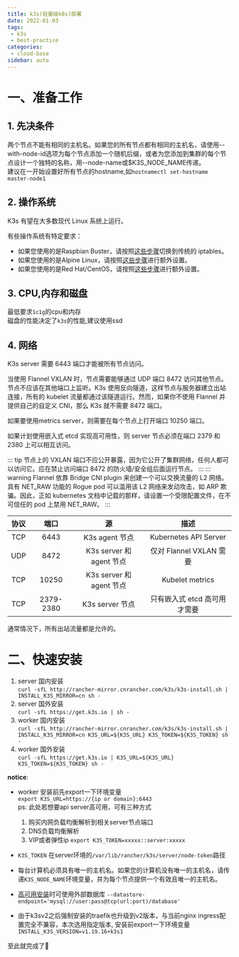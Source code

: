 ```yaml
---
title: k3s(轻量级k8s)部署
date: 2022-01-03
tags:
 - k3s
 - best-practice
categories:
 - cloud-base
sidebar: auto
---
```

# 一、准备工作
## 1. 先决条件
两个节点不能有相同的主机名。如果您的所有节点都有相同的主机名，请使用--with-node-id选项为每个节点添加一个随机后缀，或者为您添加到集群的每个节点设计一个独特的名称，用--node-name或$K3S_NODE_NAME传递。  
建议在一开始设置好所有节点的hostname,如`hostnamectl set-hostname master-node1`
## 2. 操作系统
K3s 有望在大多数现代 Linux 系统上运行。

有些操作系统有特定要求：

- 如果您使用的是Raspbian Buster，请按照[这些步骤](https://docs.rancher.cn/docs/k3s/advanced/_index/#%E5%9C%A8-raspbian-buster-%E4%B8%8A%E5%90%AF%E7%94%A8%E6%97%A7%E7%89%88%E7%9A%84-iptables)切换到传统的 iptables。
- 如果您使用的是Alpine Linux，请按照[这些步骤](https://docs.rancher.cn/docs/k3s/advanced/_index#alpine-linux-%E5%AE%89%E8%A3%85%E7%9A%84%E9%A2%9D%E5%A4%96%E5%87%86%E5%A4%87%E5%B7%A5%E4%BD%9C)进行额外设置。
- 如果您使用的是Red Hat/CentOS，请按照[这些步骤](https://docs.rancher.cn/docs/k3s/advanced/_index#Red-Hat-%E5%92%8C-CentOS-%E7%9A%84%E9%A2%9D%E5%A4%96%E5%87%86%E5%A4%87)进行额外设置。

## 3. CPU,内存和磁盘
最低要求`1c1g`的cpu和内存  
磁盘的性能决定了`k3s`的性能,建议使用ssd

## 4. 网络
K3s server 需要 6443 端口才能被所有节点访问。

当使用 Flannel VXLAN 时，节点需要能够通过 UDP 端口 8472 访问其他节点。节点不应该在其他端口上监听。K3s 使用反向隧道，这样节点与服务器建立出站连接，所有的 kubelet 流量都通过该隧道运行。然而，如果你不使用 Flannel 并提供自己的自定义 CNI，那么 K3s 就不需要 8472 端口。

如果要使用metrics server，则需要在每个节点上打开端口 10250 端口。

如果计划使用嵌入式 etcd 实现高可用性，则 server 节点必须在端口 2379 和 2380 上可以相互访问。

::: tip
节点上的 VXLAN 端口不应公开暴露，因为它公开了集群网络，任何人都可以访问它。应在禁止访问端口 8472 的防火墙/安全组后面运行节点。
:::
::: warning
Flannel 依靠 Bridge CNI plugin 来创建一个可以交换流量的 L2 网络。具有 NET_RAW 功能的 Rogue pod 可以滥用该 L2 网络来发动攻击，如 ARP 欺骗。因此，正如 kubernetes 文档中记载的那样，请设置一个受限配置文件，在不可信任的 pod 上禁用 NET_RAW。
:::

|协议|端口|源|描述|
|:-:|:-:|:-:|:-:|
|TCP|6443|K3s agent 节点|Kubernetes API Server|
|UDP|8472|K3s server 和 agent 节点|仅对 Flannel VXLAN 需要|
|TCP|10250|K3s server 和 agent 节点|Kubelet metrics|
|TCP|2379-2380|K3s server 节点|只有嵌入式 etcd 高可用才需要|

通常情况下，所有出站流量都是允许的。
# 二、快速安装
1. server 国内安装    
`curl -sfL http://rancher-mirror.cnrancher.com/k3s/k3s-install.sh | INSTALL_K3S_MIRROR=cn sh -`
2. server 国外安装    
`curl -sfL https://get.k3s.io | sh -`
3. worker 国内安装    
`curl -sfL http://rancher-mirror.cnrancher.com/k3s/k3s-install.sh | INSTALL_K3S_MIRROR=cn K3S_URL=${K3S_URL} K3S_TOKEN=${K3S_TOKEN} sh -`
4. worker 国外安装    
`curl -sfL https://get.k3s.io | K3S_URL=${K3S_URL} K3S_TOKEN=${K3S_TOKEN} sh -`  

**notice**:    

- worker 安装前先export一下环境变量  
`export K3S_URL=https://{ip or domain}:6443`  
ps: 此处若想要api server高可用，可有三种方式
  1. 购买内网负载均衡解析到相关server节点端口
  2. DNS负载均衡解析
  3. VIP或者弹性ip
`export K3S_TOKEN=xxxxx::server:xxxxx`

- `K3S_TOKEN` 在server环境的`/var/lib/rancher/k3s/server/node-token`路径

- 每台计算机必须具有唯一的主机名。如果您的计算机没有唯一的主机名，请传递`K3S_NODE_NAME`环境变量，并为每个节点提供一个有效且唯一的主机名。
- [高可用安装](https://docs.rancher.cn/docs/k3s/installation/ha/_index)时可使用外部数据库 `--datastore-endpoint='mysql://user:pass@tcp(url:port)/database'`
- 由于k3sv2之后强制安装的traefik也升级到v2版本，与当前nginx ingress配置完全不兼容，本次选用指定版本, 安装前export一下环境变量`INSTALL_K3S_VERSION=v1.19.16+k3s1`

至此就完成了:tada:
